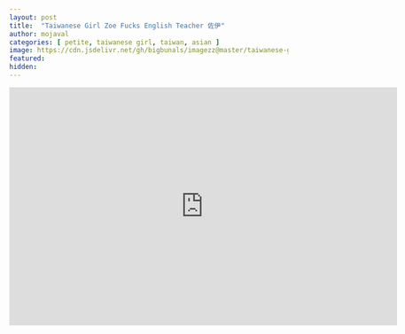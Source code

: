 ```yaml
---
layout: post
title:  "Taiwanese Girl Zoe Fucks English Teacher 佐伊"
author: mojaval
categories: [ petite, taiwanese girl, taiwan, asian ]
image: https://cdn.jsdelivr.net/gh/bigbunals/imagezz@master/taiwanese-girl-zoe-fucks-english-teacher-25E425BD259025E425BC258A___12d9ef652497f4a4b2e93c4ace55cce81c186373.mp4.jpg
featured: 
hidden: 
---
```


<iframe src="https://openload.co/embed/8ogeHMIZSAY/taiwanese-girl-zoe-fucks-english-teacher-25E425BD259025E425BC258A___12d9ef652497f4a4b2e93c4ace55cce81c186373.mp4" scrolling="no" frameborder="0" width="700" height="430" allowfullscreen="true" webkitallowfullscreen="true" mozallowfullscreen="true"></iframe>